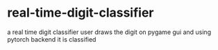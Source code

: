 # real-time-digit-classifier
a real time digit classifier user draws the digit on pygame gui and using pytorch backend it is classified
